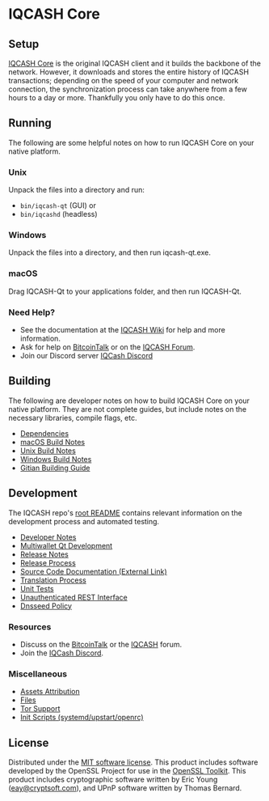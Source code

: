 IQCASH Core
=============

Setup
---------------------
[IQCASH Core](http://iq.cash/wallet) is the original IQCASH client and it builds the backbone of the network. However, it downloads and stores the entire history of IQCASH transactions; depending on the speed of your computer and network connection, the synchronization process can take anywhere from a few hours to a day or more. Thankfully you only have to do this once.

Running
---------------------
The following are some helpful notes on how to run IQCASH Core on your native platform.

### Unix

Unpack the files into a directory and run:

- `bin/iqcash-qt` (GUI) or
- `bin/iqcashd` (headless)

### Windows

Unpack the files into a directory, and then run iqcash-qt.exe.

### macOS

Drag IQCASH-Qt to your applications folder, and then run IQCASH-Qt.

### Need Help?

* See the documentation at the [IQCASH Wiki](https://github.com/IQCASH/IQCash/wiki)
for help and more information.
* Ask for help on [BitcoinTalk](https://bitcointalk.org/index.php?topic=4360591.0) or on the [IQCASH Forum](http://forum.iq.cash/).
* Join our Discord server [IQCash Discord](https://discord.gg/Ruc4K4V)

Building
---------------------
The following are developer notes on how to build IQCASH Core on your native platform. They are not complete guides, but include notes on the necessary libraries, compile flags, etc.

- [Dependencies](dependencies.md)
- [macOS Build Notes](build-osx.md)
- [Unix Build Notes](build-unix.md)
- [Windows Build Notes](build-windows.md)
- [Gitian Building Guide](gitian-building.md)

Development
---------------------
The IQCASH repo's [root README](/README.md) contains relevant information on the development process and automated testing.

- [Developer Notes](developer-notes.md)
- [Multiwallet Qt Development](multiwallet-qt.md)
- [Release Notes](release-notes.md)
- [Release Process](release-process.md)
- [Source Code Documentation (External Link)](https://www.fuzzbawls.pw/iqcash/doxygen/)
- [Translation Process](translation_process.md)
- [Unit Tests](unit-tests.md)
- [Unauthenticated REST Interface](REST-interface.md)
- [Dnsseed Policy](dnsseed-policy.md)

### Resources
* Discuss on the [BitcoinTalk](https://bitcointalk.org/index.php?topic=4360591.0) or the [IQCASH](http://forum.iq.cash/) forum.
* Join the [IQCash Discord](https://discord.gg/Ruc4K4V).

### Miscellaneous
- [Assets Attribution](assets-attribution.md)
- [Files](files.md)
- [Tor Support](tor.md)
- [Init Scripts (systemd/upstart/openrc)](init.md)

License
---------------------
Distributed under the [MIT software license](/COPYING).
This product includes software developed by the OpenSSL Project for use in the [OpenSSL Toolkit](https://www.openssl.org/). This product includes
cryptographic software written by Eric Young ([eay@cryptsoft.com](mailto:eay@cryptsoft.com)), and UPnP software written by Thomas Bernard.
